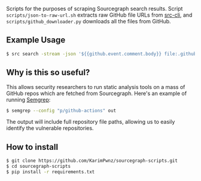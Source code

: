 Scripts for the purposes of scraping Sourcegraph search results. Script `scripts/json-to-raw-url.sh` extracts raw GitHub file URLs from [src-cli](https://github.com/sourcegraph/src-cli/), and `scripts/github_downloader.py` downloads all the files from GitHub.

## Example Usage

```sh
$ src search -stream -json '${{github.event.comment.body}} file:.github/workflows COUNT:100000' | ./scripts/json-to-raw-url.sh | python3 scripts/github_downloader.py
```

## Why is this so useful?

This allows security researchers to run static analysis tools on a mass of GitHub repos which are fetched from Sourcegraph. Here's an example of running [Semgrep](https://semgrep.dev):

```sh
$ semgrep --config "p/github-actions" out
```

The output will include full repository file paths, allowing us to easily identify the vulnerable repositories.

## How to install

```sh
$ git clone https://github.com/KarimPwnz/sourcegraph-scripts.git
$ cd sourcegraph-scripts
$ pip install -r requirements.txt
```

